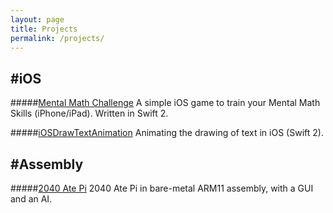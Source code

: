 ```yaml
---
layout: page
title: Projects
permalink: /projects/
---
```


#iOS
---------------------

#####[Mental Math Challenge](http://appstore.com/mentalmathchallenge)
A simple iOS game to train your Mental Math Skills (iPhone/iPad). Written in Swift 2.

#####[iOSDrawTextAnimation](https://github.com/franklinsch/iOSDrawTextAnimation)
Animating the drawing of text in iOS (Swift 2). 


#Assembly
---------------------

#####[2040 Ate Pi](http://2040atepi.github.io/2040AtePi/)
2040 Ate Pi in bare-metal ARM11 assembly, with a GUI and an AI.
